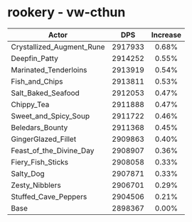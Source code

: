 # rookery - vw-cthun
| Actor | DPS | Increase |
|---|:---:|:---:|
|Crystallized_Augment_Rune|2917933|0.68%|
|Deepfin_Patty|2914252|0.55%|
|Marinated_Tenderloins|2913919|0.54%|
|Fish_and_Chips|2913811|0.53%|
|Salt_Baked_Seafood|2912053|0.47%|
|Chippy_Tea|2911888|0.47%|
|Sweet_and_Spicy_Soup|2911722|0.46%|
|Beledars_Bounty|2911368|0.45%|
|GingerGlazed_Fillet|2909863|0.40%|
|Feast_of_the_Divine_Day|2908907|0.36%|
|Fiery_Fish_Sticks|2908058|0.33%|
|Salty_Dog|2907871|0.33%|
|Zesty_Nibblers|2906701|0.29%|
|Stuffed_Cave_Peppers|2904506|0.21%|
|Base|2898367|0.00%|
